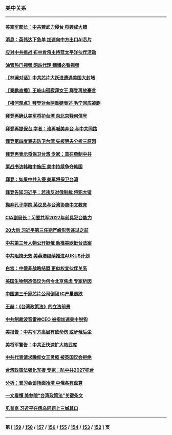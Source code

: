 ### 美中关系
---
#### [美空军部长：中共若武力侵台 将铸成大错](../../pages/nf1412576/n13828838.md?09202045) 
#### [消息：英伟达下急单 加速向中方出口AI芯片](../../pages/nf1412576/n13828761.md?09202045) 
#### [应对中共挑战 布林肯将主持蓝太平洋伙伴活动](../../pages/nf1412576/n13828634.md?09202045) 
#### [油管热门视频 网站代理 翻墙必看视频](http://209.222.30.114:81/youtube.html?09202045)
#### [【林澜对话】中共芯片大跃进遭遇美国大封堵](../../pages/nf1412576/n13828546.md?09202045) 
#### [【秦鹏直播】王岐山孤寂拜女王 拜登再放豪言](../../pages/nf1412576/n13828536.md?09202045) 
#### [【横河观点】拜登对台两重磅表述 毛宁回应被删](../../pages/nf1412576/n13828519.md?09202045) 
#### [拜登再确认美军将护台湾 向北京释何信号](../../pages/nf1412576/n13828440.md?09202045) 
#### [拜登再提保台 学者︰谁再喊美弃台 与中共同路](../../pages/nf1412576/n13828351.md?09202045) 
#### [拜登第四度表态防卫台湾 矢板明夫分析三原因](../../pages/nf1412576/n13828329.md?09202045) 
#### [拜登再表示将保卫台湾 专家：意在牵制中共](../../pages/nf1412576/n13828037.md?09202045) 
#### [栗战书访韩暗中施压 美中持续争夺韩国](../../pages/nf1412576/n13828066.md?09202045) 
#### [拜登：如果中共入侵 美军将保卫台湾](../../pages/nf1412576/n13827893.md?09202045) 
#### [拜登告知习近平：若违反对俄制裁 将犯大错](../../pages/nf1412576/n13827789.md?09202045) 
#### [抛弃孔子学院 英议员与台湾协商中文教育](../../pages/nf1412576/n13827695.md?09202045) 
#### [CIA副局长：习要共军2027年前具犯台能力](../../pages/nf1412576/n13827352.md?09202045) 
#### [20大后 习近平第三任期严峻形势甚过之前](../../pages/nf1412576/n13827305.md?09202045) 
#### [中共第三号人物公开挺俄 助推美欧挺台法案](../../pages/nf1412576/n13827277.md?09202045) 
#### [中共阻挠无效 美英澳继续推进AUKUS计划](../../pages/nf1412576/n13827163.md?09202045) 
#### [白宫：中俄非战略结盟 更似权宜伙伴关系](../../pages/nf1412576/n13827239.md?09202045) 
#### [美国生物制造倡议为何令北京焦虑 专家析因](../../pages/nf1412576/n13827066.md?09202045) 
#### [中国逾三千家芯片公司倒闭 IC产量暴跌](../../pages/nf1412576/n13827065.md?09202045) 
#### [王赫：《台湾政策法》的立法前景](../../pages/nf1412576/n13826910.md?09202045) 
#### [中共制裁波音雷神CEO 被指加速美中脱钩](../../pages/nf1412576/n13826736.md?09202045) 
#### [美报告：中共军方高层有致命伤 或步俄后尘](../../pages/nf1412576/n13826589.md?09202045) 
#### [美将军警告：中共正快速扩大核武库](../../pages/nf1412576/n13826470.md?09202045) 
#### [中共代表请求瞻仰女王灵柩 被英国议会拒绝](../../pages/nf1412576/n13826443.md?09202045) 
#### [台湾政策法强化军援 专家：防中共2027犯台](../../pages/nf1412576/n13826368.md?09202045) 
#### [分析：普习会谈场面冷清 中俄各有盘算](../../pages/nf1412576/n13826004.md?09202045) 
#### [一文看懂 美参院“台湾政策法”关键条文](../../pages/nf1412576/n13825882.md?09202045) 
#### [见普京 习近平在俄乌问题上三缄其口](../../pages/nf1412576/n13825949.md?09202045) 

---
#### 第 [ [159](./159.md?09202045) / [158](./158.md?09202045) / [157](./157.md?09202045) / [156](./156.md?09202045) / [155](./155.md?09202045) / [154](./154.md?09202045) / [153](./153.md?09202045) / [152](./152.md?09202045) ] 页
